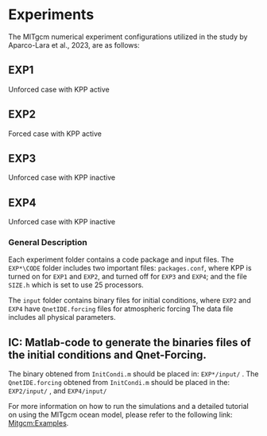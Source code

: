 # Experiments
The MITgcm numerical experiment configurations utilized in the study by Aparco-Lara et al., 2023, are as follows:

##  EXP1 
Unforced case with KPP active
##	EXP2 
Forced case with KPP active
##	EXP3 
Unforced case with KPP inactive
##	EXP4 
Unforced case with KPP inactive
### General Description
Each experiment folder contains a code package and input files. The `EXP*\CODE` folder includes two important files: `packages.conf`, where KPP is turned on for `EXP1` and `EXP2`, and turned off for `EXP3` and `EXP4`; and the file `SIZE.h` which is set to use 25 processors.

The `input` folder contains binary files for initial conditions, where `EXP2` and `EXP4` have `QnetIDE.forcing` files for atmospheric forcing
The data file includes all physical parameters.

## IC: Matlab-code to generate the binaries files of the initial conditions and Qnet-Forcing.

The binary obtened from `InitCondi.m` should be placed in:  `EXP*/input/` .
The `QnetIDE.forcing` obtened from `InitCondi.m` should be placed in the:  `EXP2/input/` , and `EXP4/input/`

For more information on how to run the simulations and a detailed tutorial on using the MITgcm ocean model, please refer to the following link: 
[Mitgcm:Examples](https://mitgcm.readthedocs.io/en/latest/examples/examples.html).
